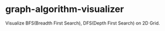 # graph-algorithm-visualizer

Visualize BFS(Breadth First Search), DFS(Depth First Search) on 2D Grid.
